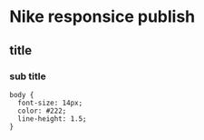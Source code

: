 # Nike responsice publish

## title

### sub title

```
body {
  font-size: 14px;
  color: #222;
  line-height: 1.5;
}
```
